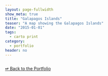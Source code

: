 ```yaml
---
layout: page-fullwidth
show_meta: true
title: "Galapagos Islands"
teaser: "A map showing the Galapagos Islands"
date: "2015-01-01"
tags:
  - carto print 
category:
  - portfolio
header: no
---
```





<img class="portfolio" src="{{site.url}}{{site.baseurl}}/images/" alt="">


[<span class="back-arrow">&#8619;</span> Back to the Portfolio](/work/)